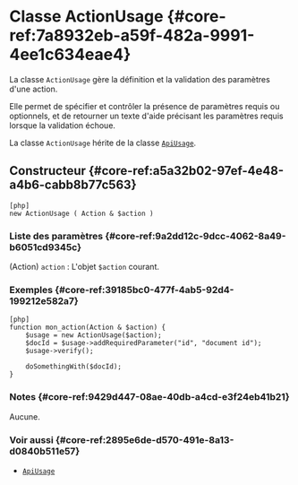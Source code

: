 # Classe ActionUsage {#core-ref:7a8932eb-a59f-482a-9991-4ee1c634eae4}

La classe `ActionUsage` gère la définition et la validation des paramètres d'une
action.

Elle permet de spécifier et contrôler la présence de paramètres requis ou
optionnels, et de retourner un texte d'aide précisant les paramètres requis
lorsque la validation échoue.

La classe `ActionUsage` hérite de la classe [`ApiUsage`][ApiUsage].

## Constructeur {#core-ref:a5a32b02-97ef-4e48-a4b6-cabb8b77c563}

    [php]
    new ActionUsage ( Action & $action )

### Liste des paramètres {#core-ref:9a2dd12c-9dcc-4062-8a49-b6051cd9345c}

(Action) `action`
:   L'objet `$action` courant.

### Exemples {#core-ref:39185bc0-477f-4ab5-92d4-199212e582a7}

    [php]
    function mon_action(Action & $action) {
    	$usage = new ActionUsage($action);
    	$docId = $usage->addRequiredParameter("id", "document id");
    	$usage->verify();
    	
    	doSomethingWith($docId);
    }

### Notes {#core-ref:9429d447-08ae-40db-a4cd-e3f24eb41b21}

Aucune.

### Voir aussi {#core-ref:2895e6de-d570-491e-8a13-d0840b511e57}

- [`ApiUsage`][ApiUsage]

<!-- links -->
[ApiUsage]: #core-ref:dac6d107-3e77-48ba-8912-ffccd0061cbf